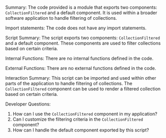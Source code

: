 Summary:
The code provided is a module that exports two components: `CollectionFiltered` and a default component. It is used within a broader software application to handle filtering of collections.

Import statements:
The code does not have any import statements.

Script Summary:
The script exports two components: `CollectionFiltered` and a default component. These components are used to filter collections based on certain criteria.

Internal Functions:
There are no internal functions defined in the code.

External Functions:
There are no external functions defined in the code.

Interaction Summary:
This script can be imported and used within other parts of the application to handle filtering of collections. The `CollectionFiltered` component can be used to render a filtered collection based on certain criteria.

Developer Questions:
1. How can I use the `CollectionFiltered` component in my application?
2. Can I customize the filtering criteria in the `CollectionFiltered` component?
3. How can I handle the default component exported by this script?